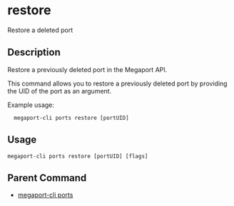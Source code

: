# restore

Restore a deleted port

## Description

Restore a previously deleted port in the Megaport API.

This command allows you to restore a previously deleted port by providing the UID of the port as an argument.

Example usage:

```
  megaport-cli ports restore [portUID]
```



## Usage

```
megaport-cli ports restore [portUID] [flags]
```



## Parent Command

* [megaport-cli ports](ports.md)







